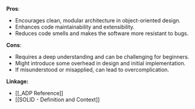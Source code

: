 **Pros**:
- Encourages clean, modular architecture in object-oriented design.
- Enhances code maintainability and extensibility.
- Reduces code smells and makes the software more resistant to bugs.

**Cons**:
- Requires a deep understanding and can be challenging for beginners.
- Might introduce some overhead in design and initial implementation.
- If misunderstood or misapplied, can lead to overcomplication.

**Linkage:**
- [[_ADP Reference]]
- [[SOLID - Definition and Context]]